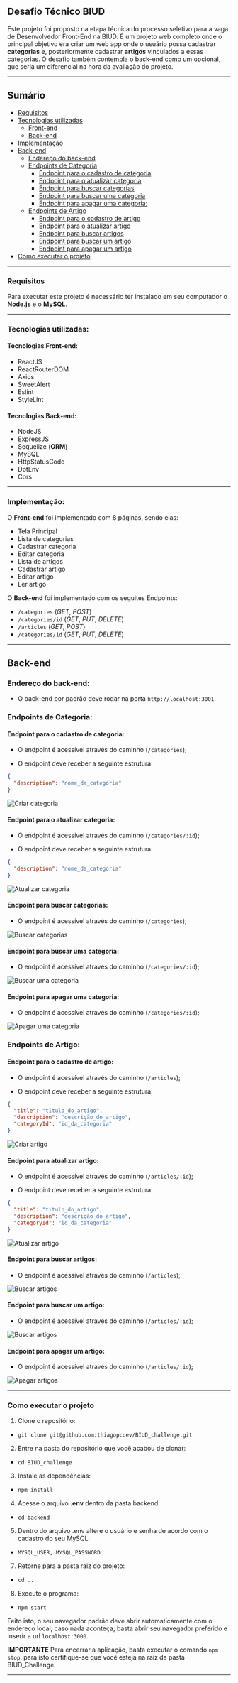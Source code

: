 ## Desafio Técnico BIUD

Este projeto foi proposto na etapa técnica do processo seletivo para a vaga de Desenvolvedor Front-End na BIUD.
É um projeto web completo onde o principal objetivo era criar um web app onde o usuário possa cadastrar **categorias** e, posteriormente cadastrar **artigos** vinculados a essas categorias.
O desafio também contempla o back-end como um opcional, que seria um diferencial na hora da avaliação do projeto.

---

## Sumário

- [Requisitos](#Requisitos)
- [Tecnologias utilizadas](#Tecnologias-utilizadas)
  - [Front-end](#Tecnologias-Front-end)
  - [Back-end](#Tecnologias-Back-end)
- [Implementação](#Implementação)
- [Back-end](#Back-end)
  - [Endereço do back-end](#Endereço-do-back-end)
  - [Endpoints de Categoria](#Endpoints-de-Categoria)
    - [Endpoint para o cadastro de categoria](#Endpoint-para-o-cadastro-de-categoria)
    - [Endpoint para o atualizar categoria](#Endpoint-para-o-atualizar-categoria)
    - [Endpoint para buscar categorias](#Endpoint-para-buscar-categorias)
    - [Endpoint para buscar uma categoria](#Endpoint-para-buscar-uma-categoria)
    - [Endpoint para apagar uma categoria:](Endpoint-para-apagar-uma-categoria)
  - [Endpoints de Artigo](#Endpoints-de-Artigo)
    - [Endpoint para o cadastro de artigo](#Endpoint-para-o-cadastro-de-artigo)
    - [Endpoint para o atualizar artigo](#Endpoint-para-atualizar-artigo)
    - [Endpoint para buscar artigos](#Endpoint-para-buscar-artigos)
    - [Endpoint para buscar um artigo](#Endpoint-para-buscar-um-artigo)
    - [Endpoint para apagar um artigo](#Endpoint-para-apagar-um-artigo)
- [Como executar o projeto](#Como-executar-o-projeto)

---

### Requisitos

Para executar este projeto é necessário ter instalado em seu computador o <a href="https://nodejs.org/en/" target="_blank">**Node.js**</a> e o <a href="https://www.mysql.com/" target="_blank">**MySQL**</a>.

---

### Tecnologias utilizadas:

#### Tecnologias Front-end:

* ReactJS
* ReactRouterDOM
* Axios
* SweetAlert
* Eslint
* StyleLint

#### Tecnologias Back-end:

* NodeJS
* ExpressJS
* Sequelize (**ORM**)
* MySQL
* HttpStatusCode
* DotEnv
* Cors

---

### Implementação:

O **Front-end** foi implementado com 8 páginas, sendo elas:

* Tela Principal
* Lista de categorias
* Cadastrar categoria
* Editar categoria
* Lista de artigos
* Cadastrar artigo
* Editar artigo
* Ler artigo

O **Back-end** foi implementado com os seguites Endpoints:

* `/categories` (*GET*, *POST*)
* `/categories/id` (*GET*, *PUT*, *DELETE*)
* `/articles` (*GET*, *POST*)
* `/categories/id` (*GET*, *PUT*, *DELETE*)

---

## Back-end

### Endereço do back-end:

- O back-end por padrão deve rodar na porta `http://localhost:3001`.

### Endpoints de Categoria:

#### Endpoint para o cadastro de categoria:

- O endpoint é acessível através do caminho (`/categories`);

- O endpoint deve receber a seguinte estrutura:

```json
{
  "description": "nome_da_categoria"
}
```

![Criar categoria](./public/postCategory.png)

#### Endpoint para o atualizar categoria:

- O endpoint é acessível através do caminho (`/categories/:id`);

- O endpoint deve receber a seguinte estrutura:

```json
{
  "description": "nome_da_categoria"
}
```

![Atualizar categoria](./public/updateCategory.png)


#### Endpoint para buscar categorias:

- O endpoint é acessível através do caminho (`/categories`);

![Buscar categorias](./public/getAllCategories.png)

#### Endpoint para buscar uma categoria:

- O endpoint é acessível através do caminho (`/categories/:id`);

![Buscar uma categoria](./public/getCategory.png)

#### Endpoint para apagar uma categoria:

- O endpoint é acessível através do caminho (`/categories/:id`);

![Apagar uma categoria](./public/deleteCategory.png)

### Endpoints de Artigo:

#### Endpoint para o cadastro de artigo:

- O endpoint é acessível através do caminho (`/articles`);

- O endpoint deve receber a seguinte estrutura:

```json
{
  "title": "titulo_do_artigo",
  "description": "descrição_do_artigo",
  "categoryId": "id_da_categoria"
}
```

![Criar artigo](./public/postArticle.png)

#### Endpoint para atualizar artigo:

- O endpoint é acessível através do caminho (`/articles/:id`);

- O endpoint deve receber a seguinte estrutura:

```json
{
  "title": "titulo_do_artigo",
  "description": "descrição_do_artigo",
  "categoryId": "id_da_categoria"
}
```

![Atualizar artigo](./public/updateArticle.png)

#### Endpoint para buscar artigos:

- O endpoint é acessível através do caminho (`/articles`);

![Buscar artigos](./public/getAllArticles.png)

#### Endpoint para buscar um artigo:

- O endpoint é acessível através do caminho (`/articles/:id`);

![Buscar artigos](./public/getArticle.png)


#### Endpoint para apagar um artigo:

- O endpoint é acessível através do caminho (`/articles/:id`);

![Apagar artigos](./public/deleteArticle.png)

---

### Como executar o projeto

1. Clone o repositório:
  * `git clone git@github.com:thiagopcdev/BIUD_challenge.git`
2. Entre na pasta do repositório que você acabou de clonar:
  * `cd BIUD_challenge`
3. Instale as dependências:
  * `npm install`
4. Acesse o arquivo **.env** dentro da pasta backend: 
  * `cd backend`
5. Dentro do arquivo .env altere o usuário e senha de acordo com o cadastro do seu MySQL: 
  * `MYSQL_USER, MYSQL_PASSWORD`
7. Retorne para a pasta raiz do projeto:
  * `cd ..`
8. Execute o programa:
  * `npm start`

Feito isto, o seu navegador padrão deve abrir automaticamente com o endereço local,
caso nada aconteça, basta abrir seu navegador preferido e inserir a url `localhost:3000`.

**IMPORTANTE**
Para encerrar a aplicação, basta executar o comando `npm stop`, para isto certifique-se que você esteja na raiz da pasta BIUD_Challenge.

---